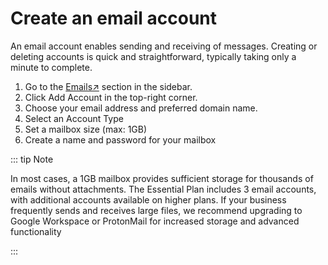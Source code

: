 # Create an email account

An email account enables sending and receiving of messages. 
Creating or deleting accounts is quick and straightforward, typically taking only a minute to complete.


1. Go to the [Emails↗](https://cloud.envision.nl/emails) section in the sidebar.
2. Click Add Account in the top-right corner.
3. Choose your email address and preferred domain name.
4. Select an Account Type
5. Set a mailbox size (max: 1GB)
6. Create a name and password for your mailbox


::: tip Note

In most cases, a 1GB mailbox provides sufficient storage for thousands of emails without attachments. The Essential Plan includes 3 email accounts, with additional accounts available on higher plans. If your business frequently sends and receives large files, we recommend upgrading to Google Workspace or ProtonMail for increased storage and advanced functionality


:::   
